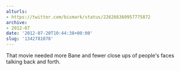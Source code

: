 ```yaml
---
alturls:
- https://twitter.com/bismark/status/226266360957775872
archive:
- 2012-07
date: '2012-07-20T10:44:38+00:00'
slug: '1342781078'
---
```


That movie needed more Bane and fewer close ups of people's faces talking back and forth.

